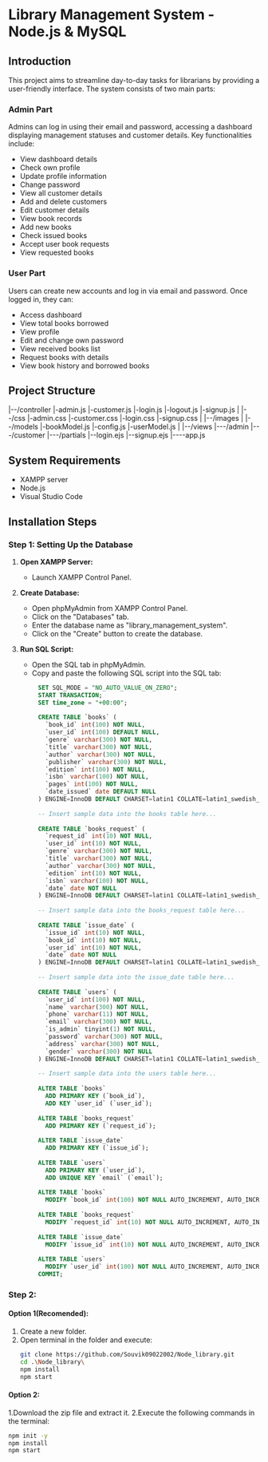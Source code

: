 # Library Management System - Node.js & MySQL

## Introduction

This project aims to streamline day-to-day tasks for librarians by providing a user-friendly interface. The system consists of two main parts:

### Admin Part

Admins can log in using their email and password, accessing a dashboard displaying management statuses and customer details. Key functionalities include:

- View dashboard details
- Check own profile
- Update profile information
- Change password
- View all customer details
- Add and delete customers
- Edit customer details
- View book records
- Add new books
- Check issued books
- Accept user book requests
- View requested books

### User Part

Users can create new accounts and log in via email and password. Once logged in, they can:

- Access dashboard
- View total books borrowed
- View profile
- Edit and change own password
- View received books list
- Request books with details
- View book history and borrowed books

## Project Structure

|--/controller
|-admin.js
|-customer.js
|-login.js
|-logout.js
|-signup.js
|
|--/css
|-admin.css
|-customer.css
|-login.css
|-signup.css
|
|--/images
|
|--/models
|-bookModel.js
|-config.js
|-userModel.js
|
|--/views
|---/admin
|---/customer
|---/partials
|--login.ejs
|--signup.ejs
|----app.js
## System Requirements

- XAMPP server
- Node.js
- Visual Studio Code

## Installation Steps

### Step 1: Setting Up the Database

1. **Open XAMPP Server:**
   - Launch XAMPP Control Panel.

2. **Create Database:**
   - Open phpMyAdmin from XAMPP Control Panel.
   - Click on the "Databases" tab.
   - Enter the database name as "library_management_system".
   - Click on the "Create" button to create the database.

3. **Run SQL Script:**
   - Open the SQL tab in phpMyAdmin.
   - Copy and paste the following SQL script into the SQL tab:

    ```sql
         SET SQL_MODE = "NO_AUTO_VALUE_ON_ZERO";
         START TRANSACTION;
         SET time_zone = "+00:00";
         
         CREATE TABLE `books` (
           `book_id` int(100) NOT NULL,
           `user_id` int(100) DEFAULT NULL,
           `genre` varchar(300) NOT NULL,
           `title` varchar(300) NOT NULL,
           `author` varchar(300) NOT NULL,
           `publisher` varchar(300) NOT NULL,
           `edition` int(100) NOT NULL,
           `isbn` varchar(100) NOT NULL,
           `pages` int(100) NOT NULL,
           `date_issued` date DEFAULT NULL
         ) ENGINE=InnoDB DEFAULT CHARSET=latin1 COLLATE=latin1_swedish_ci;
         
         -- Insert sample data into the books table here...
         
         CREATE TABLE `books_request` (
           `request_id` int(10) NOT NULL,
           `user_id` int(10) NOT NULL,
           `genre` varchar(300) NOT NULL,
           `title` varchar(300) NOT NULL,
           `author` varchar(300) NOT NULL,
           `edition` int(10) NOT NULL,
           `isbn` varchar(100) NOT NULL,
           `date` date NOT NULL
         ) ENGINE=InnoDB DEFAULT CHARSET=latin1 COLLATE=latin1_swedish_ci;
         
         -- Insert sample data into the books_request table here...
         
         CREATE TABLE `issue_date` (
           `issue_id` int(10) NOT NULL,
           `book_id` int(10) NOT NULL,
           `user_id` int(10) NOT NULL,
           `date` date NOT NULL
         ) ENGINE=InnoDB DEFAULT CHARSET=latin1 COLLATE=latin1_swedish_ci;
         
         -- Insert sample data into the issue_date table here...
         
         CREATE TABLE `users` (
           `user_id` int(100) NOT NULL,
           `name` varchar(300) NOT NULL,
           `phone` varchar(11) NOT NULL,
           `email` varchar(300) NOT NULL,
           `is_admin` tinyint(1) NOT NULL,
           `password` varchar(300) NOT NULL,
           `address` varchar(300) NOT NULL,
           `gender` varchar(300) NOT NULL
         ) ENGINE=InnoDB DEFAULT CHARSET=latin1 COLLATE=latin1_swedish_ci;
         
         -- Insert sample data into the users table here...
         
         ALTER TABLE `books`
           ADD PRIMARY KEY (`book_id`),
           ADD KEY `user_id` (`user_id`);
         
         ALTER TABLE `books_request`
           ADD PRIMARY KEY (`request_id`);
         
         ALTER TABLE `issue_date`
           ADD PRIMARY KEY (`issue_id`);
         
         ALTER TABLE `users`
           ADD PRIMARY KEY (`user_id`),
           ADD UNIQUE KEY `email` (`email`);
         
         ALTER TABLE `books`
           MODIFY `book_id` int(100) NOT NULL AUTO_INCREMENT, AUTO_INCREMENT=11;
         
         ALTER TABLE `books_request`
           MODIFY `request_id` int(10) NOT NULL AUTO_INCREMENT, AUTO_INCREMENT=4;
         
         ALTER TABLE `issue_date`
           MODIFY `issue_id` int(10) NOT NULL AUTO_INCREMENT, AUTO_INCREMENT=24;
         
         ALTER TABLE `users`
           MODIFY `user_id` int(100) NOT NULL AUTO_INCREMENT, AUTO_INCREMENT=9;
         COMMIT;


### Step 2:

#### Option 1(Recomended):

1. Create a new folder.
2. Open terminal in the folder and execute:
   ```sh
   git clone https://github.com/Souvik09022002/Node_library.git
   cd .\Node_library\
   npm install
   npm start
#### Option 2:
 1.Download the zip file and extract it.
 2.Execute the following commands in the terminal:
 ```sh
 npm init -y
 npm install
 npm start
